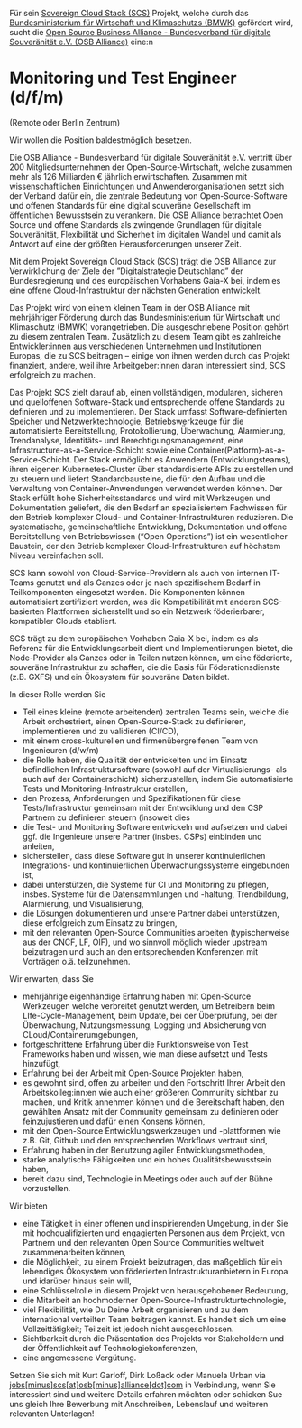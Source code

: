 Für sein [Sovereign Cloud Stack (SCS)](https://scs.community/)
Projekt, welche durch das [Bundesministerium für Wirtschaft
und Klimaschutzs (BMWK)](https://bmwk.de/) gefördert wird, sucht die
[Open Source Business Alliance -
Bundesverband für digitale Souveränität
e.V. (OSB Alliance)](https://osb-alliance.de/) eine:n
# Monitoring und Test Engineer (d/f/m)
(Remote oder Berlin Zentrum)

Wir wollen die Position baldestmöglich besetzen.

Die OSB Alliance - Bundesverband für digitale Souveränität e.V. vertritt über
200 Mitgliedsunternehmen der Open-Source-Wirtschaft, welche zusammen mehr als
126 Milliarden &euro; jährlich erwirtschaften. Zusammen mit wissenschaftlichen
Einrichtungen und Anwenderorganisationen setzt sich der Verband dafür ein, die
zentrale Bedeutung von Open-Source-Software und offenen Standards für eine
digital souveräne Gesellschaft im öffentlichen Bewusstsein zu verankern. Die
OSB Alliance betrachtet Open Source und offene Standards als zwingende
Grundlagen für digitale Souveränität, Flexibilität und Sicherheit im digitalen
Wandel und damit als Antwort auf eine der größten Herausforderungen unserer
Zeit.

Mit dem Projekt Sovereign Cloud Stack (SCS) trägt die OSB Alliance zur
Verwirklichung der Ziele der ”Digitalstrategie Deutschland” der Bundesregierung
und des europäischen Vorhabens Gaia-X bei, indem es eine offene
Cloud-Infrastruktur der nächsten Generation entwickelt.

Das Projekt wird von einem kleinen Team in der OSB Alliance mit mehrjähriger
Förderung durch das Bundesministerium für Wirtschaft und Klimaschutz (BMWK)
vorangetrieben. Die ausgeschriebene Position gehört zu diesem zentralen Team.
Zusätzlich zu diesem Team gibt es zahlreiche Entwickler:innen aus verschiedenen
Unternehmen und Institutionen Europas, die zu SCS beitragen – einige von ihnen
werden durch das Projekt finanziert, andere, weil ihre Arbeitgeber:innen daran
interessiert sind, SCS erfolgreich zu machen.

Das Projekt SCS zielt darauf ab, einen vollständigen, modularen, sicheren und
quelloffenen Software-Stack und entsprechende offene Standards zu definieren
und zu implementieren. Der Stack umfasst Software-definierten Speicher und
Netzwerktechnologie, Betriebswerkzeuge für die automatisierte Bereitstellung,
Protokollierung, Überwachung, Alarmierung, Trendanalyse, Identitäts- und
Berechtigungsmanagement, eine Infrastructure-as-a-Service-Schicht sowie eine
Container(Platform)-as-a-Service-Schicht. Der Stack ermöglicht es Anwendern
(Entwicklungsteams), ihren eigenen Kubernetes-Cluster über standardisierte APIs
zu erstellen und zu steuern und liefert Standardbausteine, die für den Aufbau
und die Verwaltung von Container-Anwendungen verwendet werden können. Der Stack
erfüllt hohe Sicherheitsstandards und wird mit Werkzeugen und Dokumentation
geliefert, die den Bedarf an spezialisiertem Fachwissen für den Betrieb
komplexer Cloud- und Container-Infrastrukturen reduzieren. Die systematische,
gemeinschaftliche Entwicklung, Dokumentation und offene Bereitstellung von
Betriebswissen (“Open Operations”) ist ein wesentlicher Baustein, der den
Betrieb komplexer Cloud-Infrastrukturen auf höchstem Niveau vereinfachen soll.

SCS kann sowohl von Cloud-Service-Providern als auch von internen IT-Teams
genutzt und als Ganzes oder je nach spezifischem Bedarf in Teilkomponenten
eingesetzt werden. Die Komponenten können automatisiert zertifiziert werden,
was die Kompatibilität mit anderen SCS-basierten Plattformen sicherstellt und
so ein Netzwerk föderierbarer, kompatibler Clouds etabliert.

SCS trägt zu dem europäischen Vorhaben Gaia-X bei, indem es als Referenz für
die Entwicklungsarbeit dient und Implementierungen bietet, die Node-Provider
als Ganzes oder in Teilen nutzen können, um eine föderierte, souveräne
Infrastruktur zu schaffen, die die Basis für Föderationsdienste (z.B. GXFS)
und ein Ökosystem für souveräne Daten bildet.

In dieser Rolle werden Sie

* Teil eines kleine (remote arbeitenden) zentralen Teams sein, welche die Arbeit orchestriert,
    einen Open-Source-Stack zu definieren, implementieren und zu validieren (CI/CD),
* mit einem cross-kulturellen und firmenübergreifenen Team von Ingenieuren (d/w/m)
* die Rolle haben, die Qualität der entwickelten und im Einsatz befindlichen
    Infrastruktursoftware (sowohl auf der Virtualisierungs- als auch auf der
    Containerschicht) sicherzustellen, indem Sie automatisierte Tests und
    Monitoring-Infrastruktur erstellen,
* den Prozess, Anforderungen und Spezifikationen für diese Tests/Infrastruktur gemeinsam
    mit der Entwciklung und den CSP Partnern zu definieren steuern (insoweit dies
* die Test- und Monitoring Software entwickeln und aufsetzen und dabei ggf. die
    Ingenieure unsere Partner (insbes. CSPs) einbinden und anleiten,
* sicherstellen, dass diese Software gut in unserer kontinuierlichen
    Integrations- und kontinuierlichen Überwachungssysteme eingebunden ist,
* dabei unterstützen, die Systeme für CI und Monitoring zu pflegen, insbes.
    Systeme für die Datensammlungen und -haltung, Trendbildung, Alarmierung,
    und Visualisierung,
* die Lösungen dokumentieren und unsere Partner dabei unterstützen, diese erfolgreich
    zum Einsatz zu bringen,
* mit den relevanten Open-Source Communities arbeiten (typischerweise aus der CNCF, LF,
    OIF), und wo sinnvoll möglich wieder upstream beizutragen und auch an den entsprechenden
    Konferenzen mit Vorträgen o.ä. teilzunehmen.

Wir erwarten, dass Sie

* mehrjährige eigenhändige Erfahrung haben mit Open-Source Werkzeugen welche verbreitet
    genutzt werden, um Betreibern beim LIfe-Cycle-Management, beim Update, bei der
    Überprüfung, bei der Überwachung, Nutzungsmessung, Logging und Absicherung
    von CLoud/Containerumgebungen,
* fortgeschrittene Erfahrung über die Funktionsweise von Test Frameworks haben und
    wissen, wie man diese aufsetzt und Tests hinzufügt,
* Erfahrung bei der Arbeit mit Open-Source Projekten haben,
* es gewohnt sind, offen zu arbeiten und den Fortschritt Ihrer Arbeit
     den Arbeitskolleg:inn:en wie auch einer größeren Community sichtbar zu
     machen, und Kritik annehmen können und die Bereitschaft haben, den
     gewählten Ansatz mit der Community gemeinsam zu definieren oder feinzujustieren
     und dafür einen Konsens können,
* mit den Open-Source Entwicklungswerkzeugen und -plattformen wie z.B. Git,
     Github und den entsprechenden Workflows vertraut sind,
* Erfahrung haben in der Benutzung agiler Entwicklungsmethoden,
* starke analytische Fähigkeiten und ein hohes Qualitätsbewusstsein haben,
* bereit dazu sind, Technologie in Meetings oder auch auf der Bühne vorzustellen.

Wir bieten

* eine Tätigkeit in einer offenen und inspirierenden Umgebung, in der Sie mit
  hochqualifizierten und engagierten Personen aus dem Projekt, von Partnern und
  den relevanten Open Source Communities weltweit zusammenarbeiten können,
* die Möglichkeit, zu einem Projekt beizutragen, das maßgeblich für ein
  lebendiges Ökosystem von föderierten Infrastrukturanbietern in Europa und
  idarüber hinaus sein will,
* eine Schlüsselrolle in diesem Projekt von herausgehobener Bedeutung,
* die Mitarbeit an hochmoderner Open-Source-Infrastrukturtechnologie,
* viel Flexibilität, wie Du Deine Arbeit organisieren und zu dem international
  verteilten Team beitragen kannst. Es handelt sich um eine Vollzeittätigkeit;
Teilzeit ist jedoch nicht ausgeschlossen.
* Sichtbarkeit durch die Präsentation des Projekts vor Stakeholdern und der
  Öffentlichkeit auf Technologiekonferenzen,
* eine angemessene Vergütung.

Setzen Sie sich mit Kurt Garloff, Dirk Loßack oder Manuela Urban via
[jobs[minus]scs[at]osb[minus]alliance[dot]com](mailto:jobs-scs@osb-alliance.com)
in Verbindung, wenn Sie interessiert sind und weitere Details erfahren möchten
oder schicken Sue uns gleich Ihre Bewerbung mit Anschreiben, Lebenslauf und
weiteren relevanten Unterlagen!

